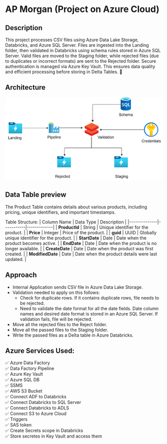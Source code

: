 # AP Morgan (Project on Azure Cloud)
## Description  
This project processes CSV files using Azure Data Lake Storage, Databricks, and Azure SQL Server. Files are ingested into the Landing folder, then validated in Databricks using schema rules stored in Azure SQL Server. Valid files are moved to the Staging folder, while rejected files (due to duplicates or incorrect formats) are sent to the Rejected folder. Secure authentication is managed via Azure Key Vault. This ensures data quality and efficient processing before storing in Delta Tables. 🚀


## Architecture
![Alt text](Architecture.png)

## Data Table preview  
The Product Table contains details about various products, including pricing, unique identifiers, and important timestamps.  

Table Structure:
| Column Name   | Data Type  | Description |
|--------------|-----------|-------------|
| **ProductId**  | String | Unique identifier for the product. |
| **Price**      | Integer | Price of the product. |
| **guid**       | UUID | Globally unique identifier for the product. |
| **StartDate**  | Date | Date when the product becomes active. |
| **EndDate**    | Date | Date when the product is no longer available. |
| **CreateDate** | Date | Date when the product was first created. |
| **ModifiedDate** | Date | Date when the product details were last updated. |

## Approach  
- Internal Application sends CSV file in Azure Data Lake Storage.  
- Validation needed to apply on this follows:  
   - Check for duplicate rows. If it contains duplicate rows, file needs to be rejected.  
   - Need to validate the date format for all the date fields. Date column names and desired date format is stored in an Azure SQL Server. If validation fails, file        will be rejected.  
- Move all the rejected files to the Reject folder.  
- Move all the passed files to the Staging folder.  
- Write the passed files as a Delta table in Azure Databricks.  

## Azure Services Used:  
✅ Azure Data Factory  
✅ Data Factory Pipeline  
✅ Azure Key Vault  
✅ Azure SQL DB  
✅ SSMS  
✅ AWS S3 Bucket  
✅ Connect ADF to Databricks  
✅ Connect Databricks to SQL Server  
✅ Connect Databricks to ADLS  
✅ Connect S3 to Azure Cloud  
✅ Triggers  
✅ SAS token  
✅ Create Secrets scope in Databricks  
✅ Store secretes in Key Vault and access them  
